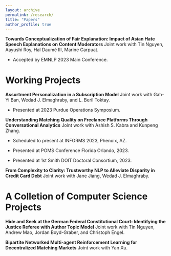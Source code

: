 ```yaml
---
layout: archive
permalink: /research/
title: "Papers"
author_profile: true
---
```

**Towards Conceptualization of Fair Explanation: Impact of Asian Hate Speech Explanations on Content Moderators** Joint work with Tin Nguyen, Aayushi Roy, Hal Daumé III, Marine Carpuat.

* Accepted by EMNLP 2023 Main Conference.

# Working Projects
**Assortment Personalization in a Subscription Model** Joint work with Gah-Yi Ban, Wedad J. Elmaghraby, and L. Beril Toktay.

 * Presented at 2023 Purdue Operations Symposium. 

**Understanding Matching Quality on Freelance Platforms Through Conversational Analytics** Joint work with Ashish S. Kabra and Kunpeng Zhang.

 * Scheduled to present at INFORMS 2023, Phenoix, AZ.

 * Presented at POMS Conference Florida Orlando, 2023. 

 * Presented at 1st Smith DOIT Doctoral Consortium, 2023.

**From Complexity to Clarity: Trustworthy NLP to Alleviate Disparity in Credit Card Debt** Joint work with Jane Jiang, Wedad J. Elmaghraby.

# A Colletion of Computer Science Projects

**Hide and Seek at the German Federal Constitutional Court: Identifying the Justice Referee with Author Topic Model** Joint work with Tin Nguyen, Andrew Mao, Jordan Boyd-Graber, and Christoph Engel.

**Bipartite Networked Multi-agent Reinforcement Learning for Decentralized Matching Markets** Joint work with Yan Xu.


